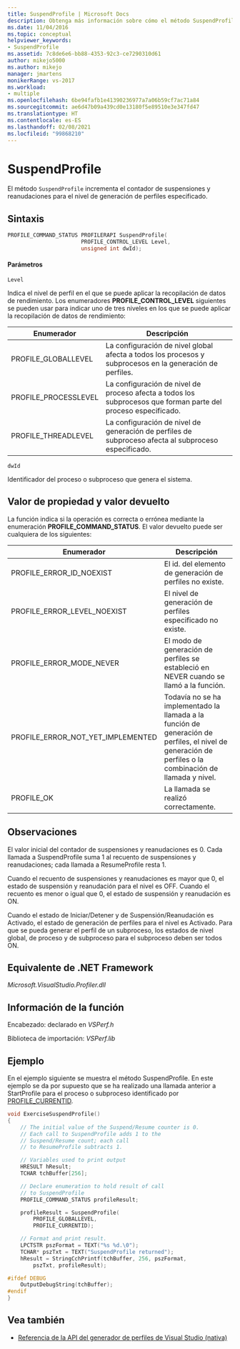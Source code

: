 ```yaml
---
title: SuspendProfile | Microsoft Docs
description: Obtenga más información sobre cómo el método SuspendProfile incrementa el contador de suspensiones y reanudaciones para el nivel de generación de perfiles especificado.
ms.date: 11/04/2016
ms.topic: conceptual
helpviewer_keywords:
- SuspendProfile
ms.assetid: 7c8de6e6-bb88-4353-92c3-ce7290310d61
author: mikejo5000
ms.author: mikejo
manager: jmartens
monikerRange: vs-2017
ms.workload:
- multiple
ms.openlocfilehash: 6be94fafb1e41390236977a7a06b59cf7ac71a84
ms.sourcegitcommit: ae6d47b09a439cd0e13180f5e89510e3e347fd47
ms.translationtype: HT
ms.contentlocale: es-ES
ms.lasthandoff: 02/08/2021
ms.locfileid: "99868210"
---
```

# <a name="suspendprofile"></a>SuspendProfile
El método `SuspendProfile` incrementa el contador de suspensiones y reanudaciones para el nivel de generación de perfiles especificado.

## <a name="syntax"></a>Sintaxis

```cpp
PROFILE_COMMAND_STATUS PROFILERAPI SuspendProfile(
                       PROFILE_CONTROL_LEVEL Level,
                       unsigned int dwId);
```

#### <a name="parameters"></a>Parámetros
 `Level`

 Indica el nivel de perfil en el que se puede aplicar la recopilación de datos de rendimiento. Los enumeradores **PROFILE_CONTROL_LEVEL** siguientes se pueden usar para indicar uno de tres niveles en los que se puede aplicar la recopilación de datos de rendimiento:

|Enumerador|Descripción|
|----------------|-----------------|
|PROFILE_GLOBALLEVEL|La configuración de nivel global afecta a todos los procesos y subprocesos en la generación de perfiles.|
|PROFILE_PROCESSLEVEL|La configuración de nivel de proceso afecta a todos los subprocesos que forman parte del proceso especificado.|
|PROFILE_THREADLEVEL|La configuración de nivel de generación de perfiles de subproceso afecta al subproceso especificado.|

 `dwId`

 Identificador del proceso o subproceso que genera el sistema.

## <a name="property-valuereturn-value"></a>Valor de propiedad y valor devuelto
 La función indica si la operación es correcta o errónea mediante la enumeración **PROFILE_COMMAND_STATUS**. El valor devuelto puede ser cualquiera de los siguientes:

|Enumerador|Descripción|
|----------------|-----------------|
|PROFILE_ERROR_ID_NOEXIST|El id. del elemento de generación de perfiles no existe.|
|PROFILE_ERROR_LEVEL_NOEXIST|El nivel de generación de perfiles especificado no existe.|
|PROFILE_ERROR_MODE_NEVER|El modo de generación de perfiles se estableció en NEVER cuando se llamó a la función.|
|PROFILE_ERROR_NOT_YET_IMPLEMENTED|Todavía no se ha implementado la llamada a la función de generación de perfiles, el nivel de generación de perfiles o la combinación de llamada y nivel.|
|PROFILE_OK|La llamada se realizó correctamente.|

## <a name="remarks"></a>Observaciones
 El valor inicial del contador de suspensiones y reanudaciones es 0. Cada llamada a SuspendProfile suma 1 al recuento de suspensiones y reanudaciones; cada llamada a ResumeProfile resta 1.

 Cuando el recuento de suspensiones y reanudaciones es mayor que 0, el estado de suspensión y reanudación para el nivel es OFF. Cuando el recuento es menor o igual que 0, el estado de suspensión y reanudación es ON.

 Cuando el estado de Iniciar/Detener y de Suspensión/Reanudación es Activado, el estado de generación de perfiles para el nivel es Activado. Para que se pueda generar el perfil de un subproceso, los estados de nivel global, de proceso y de subproceso para el subproceso deben ser todos ON.

## <a name="net-framework-equivalent"></a>Equivalente de .NET Framework
 *Microsoft.VisualStudio.Profiler.dll*

## <a name="function-information"></a>Información de la función
 Encabezado: declarado en *VSPerf.h*

 Biblioteca de importación: *VSPerf.lib*

## <a name="example"></a>Ejemplo
 En el ejemplo siguiente se muestra el método SuspendProfile. En este ejemplo se da por supuesto que se ha realizado una llamada anterior a StartProfile para el proceso o subproceso identificado por [PROFILE_CURRENTID](../profiling/profile-currentid.md).

```cpp
void ExerciseSuspendProfile()
{
    // The initial value of the Suspend/Resume counter is 0.
    // Each call to SuspendProfile adds 1 to the
    // Suspend/Resume count; each call
    // to ResumeProfile subtracts 1.

    // Variables used to print output
    HRESULT hResult;
    TCHAR tchBuffer[256];

    // Declare enumeration to hold result of call
    // to SuspendProfile
    PROFILE_COMMAND_STATUS profileResult;

    profileResult = SuspendProfile(
        PROFILE_GLOBALLEVEL,
        PROFILE_CURRENTID);

    // Format and print result.
    LPCTSTR pszFormat = TEXT("%s %d.\0");
    TCHAR* pszTxt = TEXT("SuspendProfile returned");
    hResult = StringCchPrintf(tchBuffer, 256, pszFormat,
        pszTxt, profileResult);

#ifdef DEBUG
    OutputDebugString(tchBuffer);
#endif
}
```

## <a name="see-also"></a>Vea también
- [Referencia de la API del generador de perfiles de Visual Studio (nativa)](../profiling/visual-studio-profiler-api-reference-native.md)
